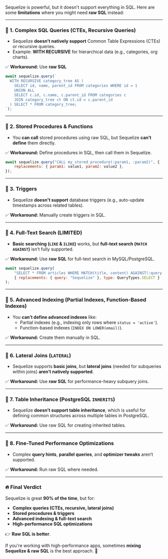 Sequelize is powerful, but it doesn't support everything in SQL. Here are some **limitations** where you might need **raw SQL** instead:

---

### **🚫 1. Complex SQL Queries (CTEs, Recursive Queries)**

-   Sequelize **doesn’t natively support** Common Table Expressions (CTEs) or recursive queries.
-   Example: **WITH RECURSIVE** for hierarchical data (e.g., categories, org charts).

✅ **Workaround:** Use **raw SQL**

```javascript
await sequelize.query(`
  WITH RECURSIVE category_tree AS (
    SELECT id, name, parent_id FROM categories WHERE id = 1
    UNION ALL
    SELECT c.id, c.name, c.parent_id FROM categories c
    JOIN category_tree ct ON ct.id = c.parent_id
  ) SELECT * FROM category_tree;
`);
```

---

### **🚫 2. Stored Procedures & Functions**

-   You **can call** stored procedures using raw SQL, but Sequelize **can’t define** them directly.

✅ **Workaround:** Define procedures in SQL, then call them in Sequelize.

```javascript
await sequelize.query("CALL my_stored_procedure(:param1, :param2)", {
    replacements: { param1: value1, param2: value2 },
});
```

---

### **🚫 3. Triggers**

-   Sequelize **doesn't support** database triggers (e.g., auto-update timestamps across related tables).

✅ **Workaround:** Manually create triggers in SQL.

---

### **🚫 4. Full-Text Search (LIMITED)**

-   **Basic searching (`LIKE` & `ILIKE`)** works, but **full-text search (`MATCH AGAINST`)** isn’t fully supported.

✅ **Workaround:** Use **raw SQL** for full-text search in MySQL/PostgreSQL.

```javascript
await sequelize.query(
    "SELECT * FROM articles WHERE MATCH(title, content) AGAINST(:query IN NATURAL LANGUAGE MODE)",
    { replacements: { query: "Sequelize" }, type: QueryTypes.SELECT }
);
```

---

### **🚫 5. Advanced Indexing (Partial Indexes, Function-Based Indexes)**

-   You **can’t define advanced indexes** like:
    -   Partial indexes (e.g., indexing only rows where `status = 'active'`).
    -   Function-based indexes (`INDEX ON LOWER(email)`).

✅ **Workaround:** Create them manually in SQL.

---

### **🚫 6. Lateral Joins (`LATERAL`)**

-   Sequelize supports **basic joins**, but **lateral joins** (needed for subqueries within joins) **aren’t natively supported**.

✅ **Workaround:** Use **raw SQL** for performance-heavy subquery joins.

---

### **🚫 7. Table Inheritance (PostgreSQL `INHERITS`)**

-   Sequelize **doesn’t support table inheritance**, which is useful for defining common structures across multiple tables in PostgreSQL.

✅ **Workaround:** Use raw SQL for creating inherited tables.

---

### **🚫 8. Fine-Tuned Performance Optimizations**

-   Complex **query hints**, **parallel queries**, and **optimizer tweaks** aren’t supported.

✅ **Workaround:** Run raw SQL where needed.

---

### **🔥 Final Verdict**

Sequelize is great **90% of the time**, but for:

-   **Complex queries (CTEs, recursive, lateral joins)**
-   **Stored procedures & triggers**
-   **Advanced indexing & full-text search**
-   **High-performance SQL optimizations**

👉 **Raw SQL is better**.

If you're working with high-performance apps, sometimes **mixing Sequelize & raw SQL** is the best approach. 🚀
